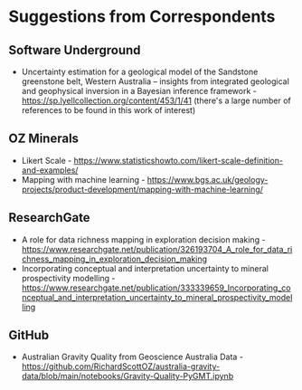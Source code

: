 # Suggestions from Correspondents

## Software Underground

- Uncertainty estimation for a geological model of the Sandstone greenstone belt, Western Australia – insights from integrated geological and geophysical inversion in a Bayesian inference framework - https://sp.lyellcollection.org/content/453/1/41 (there's a large number of references to be found in this work of interest)

## OZ Minerals

- Likert Scale - https://www.statisticshowto.com/likert-scale-definition-and-examples/
- Mapping with machine learning - https://www.bgs.ac.uk/geology-projects/product-development/mapping-with-machine-learning/

## ResearchGate

- A role for data richness mapping in exploration decision making - https://www.researchgate.net/publication/326193704_A_role_for_data_richness_mapping_in_exploration_decision_making
- Incorporating conceptual and interpretation uncertainty to mineral prospectivity modelling - https://www.researchgate.net/publication/333339659_Incorporating_conceptual_and_interpretation_uncertainty_to_mineral_prospectivity_modelling

## GitHub

- Australian Gravity Quality from Geoscience Australia Data - https://github.com/RichardScottOZ/australia-gravity-data/blob/main/notebooks/Gravity-Quality-PyGMT.ipynb
